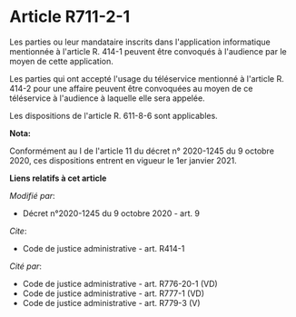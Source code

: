 # Article R711-2-1

Les parties ou leur mandataire inscrits dans l'application informatique mentionnée à l'article R. 414-1 peuvent être
convoqués à l'audience par le moyen de cette application.

Les parties qui ont accepté l'usage du téléservice mentionné à l'article R. 414-2 pour une affaire peuvent être convoquées au
moyen de ce téléservice à l'audience à laquelle elle sera appelée.

Les dispositions de l'article R. 611-8-6 sont applicables.

**Nota:**

Conformément au I de l'article 11 du décret n° 2020-1245 du 9 octobre 2020, ces dispositions entrent en vigueur le 1er
janvier 2021.

**Liens relatifs à cet article**

_Modifié par_:

  - Décret n°2020-1245 du 9 octobre 2020 - art. 9

_Cite_:

  - Code de justice administrative - art. R414-1

_Cité par_:

  - Code de justice administrative - art. R776-20-1 (VD)
  - Code de justice administrative - art. R777-1 (VD)
  - Code de justice administrative - art. R779-3 (V)
